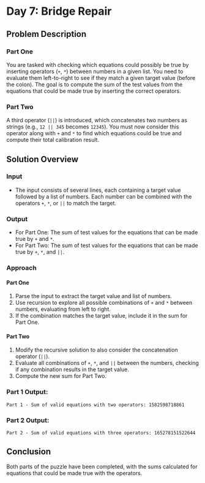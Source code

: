 # Day 7: Bridge Repair

## Problem Description

### Part One
You are tasked with checking which equations could possibly be true by inserting operators (`+`, `*`) between numbers in a given list. You need to evaluate them left-to-right to see if they match a given target value (before the colon). The goal is to compute the sum of the test values from the equations that could be made true by inserting the correct operators.

### Part Two
A third operator (`||`) is introduced, which concatenates two numbers as strings (e.g., `12 || 345` becomes `12345`). You must now consider this operator along with `+` and `*` to find which equations could be true and compute their total calibration result.

## Solution Overview

### Input
- The input consists of several lines, each containing a target value followed by a list of numbers. Each number can be combined with the operators `+`, `*`, or `||` to match the target.

### Output
- For Part One: The sum of test values for the equations that can be made true by `+` and `*`.
- For Part Two: The sum of test values for the equations that can be made true by `+`, `*`, and `||`.

### Approach

#### Part One
1. Parse the input to extract the target value and list of numbers.
2. Use recursion to explore all possible combinations of `+` and `*` between numbers, evaluating from left to right.
3. If the combination matches the target value, include it in the sum for Part One.

#### Part Two
1. Modify the recursive solution to also consider the concatenation operator (`||`).
2. Evaluate all combinations of `+`, `*`, and `||` between the numbers, checking if any combination results in the target value.
3. Compute the new sum for Part Two.

### Part 1 Output:
```
Part 1 - Sum of valid equations with two operators: 1582598718861
```

### Part 2 Output:
```
Part 2 - Sum of valid equations with three operators: 165278151522644
```

## Conclusion
Both parts of the puzzle have been completed, with the sums calculated for equations that could be made true with the operators.
